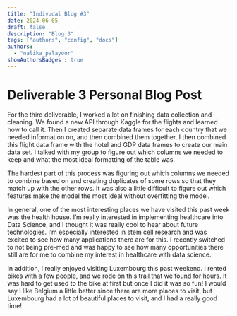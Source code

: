 ```yaml
---
title: "Indivudal Blog #3"
date: 2024-06-05
draft: false
description: "Blog 3"
tags: ["authors", "config", "docs"]
authors:
  - "nalika_palayoor"
showAuthorsBadges : true
---
```


# Deliverable 3 Personal Blog Post

For the third deliverable, I worked a lot on finishing data collection and cleaning. We found a new API through Kaggle for the flights and learned how to call it. Then I created separate data frames for each country that we needed information on, and then combined them together. I then combined this flight data frame with the hotel and GDP data frames to create our main data set.  I talked with my group to figure out which columns we needed to keep and what the most ideal formatting of the table was. 

The hardest part of this process was figuring out which columns we needed to combine based on and creating duplicates of some rows so that they match up with the other rows. It was also a little difficult to figure out which features make the model the most ideal without overfitting the model.

In general, one of the most interesting places we have visited this past week was the health house. I’m really interested in implementing healthcare into Data Science, and I thought it was really cool to hear about future technologies. I’m especially interested in stem cell research and was excited to see how many applications there are for this. I recently switched to not being pre-med and was happy to see how many opportunities there still are for me to combine my interest in healthcare with data science. 

In addition, I really enjoyed visiting Luxembourg this past weekend. I rented bikes with a few people, and we rode on this trail that we found for hours. It was hard to get used to the bike at first but once I did it was so fun! I would say I like Belgium a little better since there are more places to visit, but Luxembourg had a lot of beautiful places to visit, and I had a really good time!